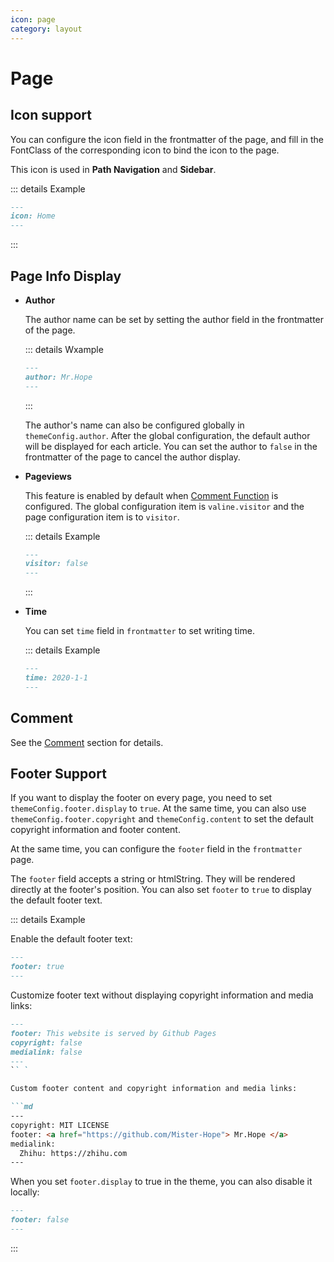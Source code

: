 ```yaml
---
icon: page
category: layout
---
```


# Page

## Icon support

You can configure the icon field in the frontmatter of the page, and fill in the FontClass of the corresponding icon to bind the icon to the page.

This icon is used in **Path Navigation** and **Sidebar**.

::: details Example

```md
---
icon: Home
---
```

:::

## Page Info Display <MyBadge text="Apply Partically Support" />

- **Author** <MyBadge text="Apply Partically Support" />

  The author name can be set by setting the author field in the frontmatter of the page.

  ::: details Wxample

  ```md
  ---
  author: Mr.Hope
  ---
  ```

  :::

  The author's name can also be configured globally in `themeConfig.author`. After the global configuration, the default author will be displayed for each article. You can set the author to `false` in the frontmatter of the page to cancel the author display.

- **Pageviews** <MyBadge text="Apply Partically Support" />

  This feature is enabled by default when [Comment Function](../feature/comment.md) is configured. The global configuration item is `valine.visitor` and the page configuration item is to `visitor`.

  ::: details Example

  ```md
  ---
  visitor: false
  ---
  ```

  :::

- **Time**

  You can set `time` field in `frontmatter` to set writing time.

  ::: details Example

  ```md
  ---
  time: 2020-1-1
  ---
  ```

## Comment

See the [Comment](../feature/comment.md) section for details.

## Footer Support <MyBadge text="Apply Partically Support" />

If you want to display the footer on every page, you need to set `themeConfig.footer.display` to `true`. At the same time, you can also use `themeConfig.footer.copyright` and `themeConfig.content` to set the default copyright information and footer content.

At the same time, you can configure the `footer` field in the `frontmatter` page.

The `footer` field accepts a string or htmlString. They will be rendered directly at the footer's position. You can also set `footer` to `true` to display the default footer text.

::: details Example

Enable the default footer text:

```md
---
footer: true
---
```

Customize footer text without displaying copyright information and media links:

```md
---
footer: This website is served by Github Pages
copyright: false
medialink: false
---
`` `

Custom footer content and copyright information and media links:

```md
---
copyright: MIT LICENSE
footer: <a href="https://github.com/Mister-Hope"> Mr.Hope </a>
medialink:
  Zhihu: https://zhihu.com
---
```

When you set `footer.display` to true in the theme, you can also disable it locally:

```md
---
footer: false
---
```

:::
